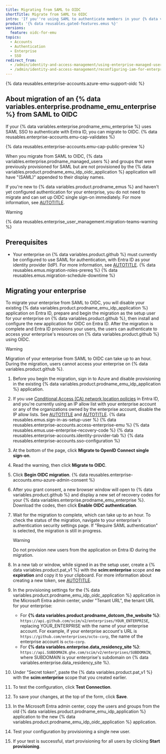 ```yaml
---
title: Migrating from SAML to OIDC
shortTitle: Migrate from SAML to OIDC
intro: 'If you''re using SAML to authenticate members in your {% data variables.enterprise.prodname_emu_enterprise %}, you can migrate to OpenID Connect (OIDC) and benefit from support for your IdP''s Conditional Access Policy.'
product: '{% data reusables.gated-features.emus %}'
versions:
  feature: oidc-for-emu
topics:
  - Accounts
  - Authentication
  - Enterprise
  - SSO
redirect_from:
  - /admin/identity-and-access-management/using-enterprise-managed-users-for-iam/migrating-from-saml-to-oidc
  - /admin/identity-and-access-management/reconfiguring-iam-for-enterprise-managed-users/migrating-from-saml-to-oidc
---
```


{% data reusables.enterprise-accounts.azure-emu-support-oidc %}

## About migration of an {% data variables.enterprise.prodname_emu_enterprise %} from SAML to OIDC

If your {% data variables.enterprise.prodname_emu_enterprise %} uses SAML SSO to authenticate with Entra ID, you can migrate to OIDC. {% data reusables.enterprise-accounts.emu-cap-validates %}

{% data reusables.enterprise-accounts.emu-cap-public-preview %}

When you migrate from SAML to OIDC, {% data variables.enterprise.prodname_managed_users %} and groups that were previously provisioned for SAML but are not provisioned by the {% data variables.product.prodname_emu_idp_oidc_application %} application will have "(SAML)" appended to their display names.

If you're new to {% data variables.product.prodname_emus %} and haven't yet configured authentication for your enterprise, you do not need to migrate and can set up OIDC single sign-on immediately. For more information, see [AUTOTITLE](/admin/identity-and-access-management/using-enterprise-managed-users-for-iam/configuring-oidc-for-enterprise-managed-users).

> [!WARNING]
> {% data reusables.enterprise_user_management.migration-teams-warning %}

## Prerequisites

* Your enterprise on {% data variables.product.github %} must currently be configured to use SAML for authentication, with Entra ID as your identity provider (IdP). For more information, see [AUTOTITLE](/admin/identity-and-access-management/using-enterprise-managed-users-for-iam/configuring-saml-single-sign-on-for-enterprise-managed-users).
{% data reusables.emus.migration-roles-prereq %}
{% data reusables.emus.migration-schedule-downtime %}

## Migrating your enterprise

To migrate your enterprise from SAML to OIDC, you will disable your existing {% data variables.product.prodname_emu_idp_application %} application on Entra ID, prepare and begin the migration as the setup user for your enterprise on {% data variables.product.github %}, then install and configure the new application for OIDC on Entra ID. After the migration is complete and Entra ID provisions your users, the users can authenticate to access your enterprise's resources on {% data variables.product.github %} using OIDC.

> [!WARNING]
> Migration of your enterprise from SAML to OIDC can take up to an hour. During the migration, users cannot access your enterprise on {% data variables.product.github %}.

1. Before you begin the migration, sign in to Azure and disable provisioning in the existing {% data variables.product.prodname_emu_idp_application %} application.
1. If you use [Conditional Access (CA) network location policies](https://docs.microsoft.com/en-us/azure/active-directory/conditional-access/location-condition) in Entra ID, and you're currently using an IP allow list with your enterprise account or any of the organizations owned by the enterprise account, disable the IP allow lists. See [AUTOTITLE](/admin/policies/enforcing-policies-for-your-enterprise/enforcing-policies-for-security-settings-in-your-enterprise#managing-allowed-ip-addresses-for-organizations-in-your-enterprise) and [AUTOTITLE](/organizations/keeping-your-organization-secure/managing-security-settings-for-your-organization/managing-allowed-ip-addresses-for-your-organization).
{% data reusables.emus.sign-in-as-setup-user %}
{% data reusables.enterprise-accounts.access-enterprise-emu %}
{% data reusables.emus.use-enterprise-recovery-code %}
{% data reusables.enterprise-accounts.identity-provider-tab %}
{% data reusables.enterprise-accounts.sso-configuration %}
1. At the bottom of the page, click **Migrate to OpenID Connect single sign-on**.
1. Read the warning, then click **Migrate to OIDC**.
1. Click **Begin OIDC migration**.
{% data reusables.enterprise-accounts.emu-azure-admin-consent %}
1. After you grant consent, a new browser window will open to {% data variables.product.github %} and display a new set of recovery codes for your {% data variables.enterprise.prodname_emu_enterprise %}. Download the codes, then click **Enable OIDC authentication**.
1. Wait for the migration to complete, which can take up to an hour. To check the status of the migration, navigate to your enterprise's authentication security settings page. If "Require SAML authentication" is selected, the migration is still in progress.

   > [!WARNING]
   > Do not provision new users from the application on Entra ID during the migration.

1. In a new tab or window, while signed in as the setup user, create a {% data variables.product.pat_v1 %} with the **scim:enterprise** scope and **no expiration** and copy it to your clipboard. For more information about creating a new token, see [AUTOTITLE](/admin/identity-and-access-management/using-enterprise-managed-users-for-iam/configuring-scim-provisioning-for-enterprise-managed-users#creating-a-personal-access-token).
1. In the provisioning settings for the {% data variables.product.prodname_emu_idp_oidc_application %} application in the Microsoft Entra admin center, under "Tenant URL", the tenant URL for your enterprise:
    * For **{% data variables.product.prodname_dotcom_the_website %}**: `https://api.github.com/scim/v2/enterprises/YOUR_ENTERPRISE`, replacing YOUR_ENTERPRISE with the name of your enterprise account. For example, if your enterprise account's URL is `https://github.com/enterprises/octo-corp`, the name of the enterprise account is `octo-corp`.
    * For **{% data variables.enterprise.data_residency_site %}**: `https://api.SUBDOMAIN.ghe.com/scim/v2/enterprises/SUBDOMAIN`, where SUBDOMAIN is your enterprise's subdomain on {% data variables.enterprise.data_residency_site %}.

1. Under "Secret token", paste the {% data variables.product.pat_v1 %} with the **scim:enterprise** scope that you created earlier.
1. To test the configuration, click **Test Connection**.
1. To save your changes, at the top of the form, click **Save**.
1. In the Microsoft Entra admin center, copy the users and groups from the old {% data variables.product.prodname_emu_idp_application %} application to the new {% data variables.product.prodname_emu_idp_oidc_application %} application.
1. Test your configuration by provisioning a single new user.
1. If your test is successful, start provisioning for all users by clicking **Start provisioning**.
